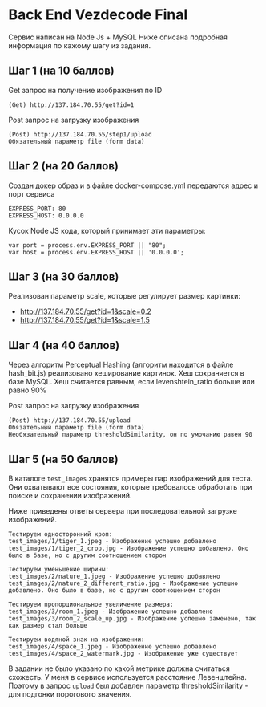 # Back End Vezdecode Final

Сервис написан на Node Js + MySQL
Ниже описана подробная информация по кажому шагу из задания.

## Шаг 1 (на 10 баллов)

Get запрос на получение изображения по ID
```
(Get) http://137.184.70.55/get?id=1
```

Post запрос на загрузку изображения
```
(Post) http://137.184.70.55/step1/upload
Обязательный параметр file (form data)
```

## Шаг 2 (на 20 баллов)

Создан докер образ и в файле docker-compose.yml передаются адрес и порт сервиса
```
EXPRESS_PORT: 80
EXPRESS_HOST: 0.0.0.0
```

Кусок Node JS кода, который принимает эти параметры:
```
var port = process.env.EXPRESS_PORT || "80";
var host = process.env.EXPRESS_HOST || '0.0.0.0';
```
	
## Шаг 3 (на 30 баллов)

Реализован параметр scale, которые регулирует размер картинки:
* http://137.184.70.55/get?id=1&scale=0.2
* http://137.184.70.55/get?id=1&scale=1.5
	
## Шаг 4 (на 40 баллов)

Через алгоритм Perceptual Hashing (алгоритм находится в файле hash_bit.js) реализовано хеширование картинок. Хеш сохраняется в базе MySQL. Хеш считается равным, если levenshtein_ratio больше или равно 90%

Post запрос на загрузку изображения
```
(Post) http://137.184.70.55/upload
Обязательный параметр file (form data)
Необязательный параметр thresholdSimilarity, он по умочанию равен 90
```

## Шаг 5 (на 50 баллов)

В каталоге ```test_images``` хранятся примеры пар изображений для теста. Они охватывают все состояния, которые требовалось обработать при поиске и сохранении изображений.

Ниже приведены ответы сервера при последовательной загрузке изображений.
```
Тестируем односторонний кроп:
test_images/1/tiger_1.jpeg - Изображение успешно добавлено
test_images/1/tiger_2_crop.jpg - Изображение успешно добавлено. Оно было в базе, но с другим соотношением сторон

Тестируем уменьшение ширины:
test_images/2/nature_1.jpeg - Изображение успешно добавлено
test_images/2/nature_2_different_ratio.jpg - Изображение успешно добавлено. Оно было в базе, но с другим соотношением сторон

Тестируем пропорциональное увеличение размера:
test_images/3/room_1.jpeg - Изображение успешно добавлено
test_images/3/room_2_scale_up.jpg - Изображение успешно заменено, так как размер стал больше

Тестируем водяной знак на изображении:
test_images/4/space_1.jpeg - Изображение успешно добавлено
test_images/4/space_2_watermark.jpg - Изображение уже существует
```

В задании не было указано по какой метрике должна считаться схожесть. У меня в сервисе используется расстояние Левенштейна. Поэтому в запрос ```upload``` был добавлен параметр thresholdSimilarity - для подгонки порогового значения.

